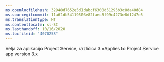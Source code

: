 ```yaml
---
ms.openlocfilehash: 32948d7652e5d1dabcf6300d51295b3c8da40d84
ms.sourcegitcommit: 11a61db54119503e82faec5f99c4273e8d1247e5
ms.translationtype: HT
ms.contentlocale: sl-SI
ms.lasthandoff: 10/16/2020
ms.locfileid: "4070258"
---
```

<span data-ttu-id="dd70b-101">Velja za aplikacijo Project Service, različica 3.x</span><span class="sxs-lookup"><span data-stu-id="dd70b-101">Applies to Project Service app version 3.x</span></span>
